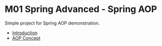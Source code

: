 # M01 Spring Advanced - Spring AOP
Simple project for Spring AOP demonstration. 

* [Introduction](./docs/introduction.md)
* [AOP Concept](./docs/concept.md)